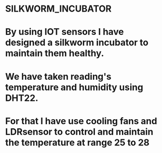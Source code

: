 # SILKWORM_INCUBATOR

# By using IOT sensors I have designed a silkworm incubator to maintain them healthy.
# We have taken reading's temperature and humidity using DHT22.
# For that I have use cooling fans and LDRsensor to control and maintain the temperature at range 25 to 28
